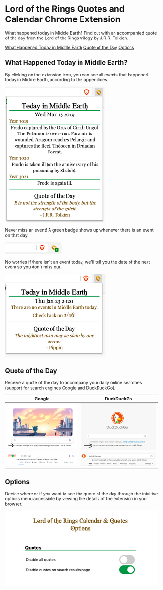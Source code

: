 # Lord of the Rings Quotes and Calendar Chrome Extension

What happened today in Middle Earth? Find out with an accompanied quote of the day from the Lord of the Rings trilogy by J.R.R. Tolkien.  

[What Happened Today in Middle Earth](calendar)
[Quote of the Day](quote)
[Options](options)

## <a name="calendar">What Happened Today in Middle Earth?</a>

By clicking on the extension icon, you can see all events that happened today
in Middle Earth, according to the appendices.

![Demo Popup Menu](images/demo_popup.png)

Never miss an event!  A green badge shows up whenever there is an event on that day.

![Demo Popup Badge](images/demo_popup_badge.png)

No worries if there isn't an event today, we'll tell you the date of the next event so you don't miss out.

![Demo Popup No Event](images/demo_popup_noevent.png)

## <a name="quote">Quote of the Day</a>

Receive a quote of the day to accompany your daily online searches (support
for search engines Google and DuckDuckGo).

Google | DuckDuckGo
--- | ---
![Demo Google Homepage](images/demo_googlehome.png) | ![Demo DuckDuckGo Homepage](images/demo_duckhome.png)
![Demo Google Results Page](images/demo_googleresults.png) | ![Demo DuckDuckGo Results Page](images/demo_duckresults.png)

## <a name="options">Options</a>

Decide where or if you want to see the quote of the day through the intuitive
options menu accessible by viewing the details of the extension in your
browser.

![Demo Options Menu](images/demo_options.png)
